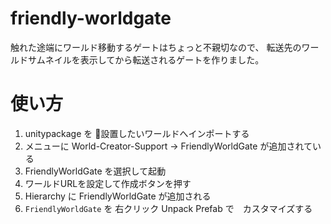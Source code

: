 # friendly-worldgate
触れた途端にワールド移動するゲートはちょっと不親切なので、
転送先のワールドサムネイルを表示してから転送されるゲートを作りました。

# 使い方
1. unitypackage を 設置したいワールドへインポートする
2. メニューに World-Creator-Support -> FriendlyWorldGate が追加されている
3. FriendlyWorldGate を選択して起動
4. ワールドURLを設定して作成ボタンを押す
5. Hierarchy に FriendlyWorldGate が追加される
6. `FriendlyWorldGate` を 右クリック Unpack Prefab で　カスタマイズする

